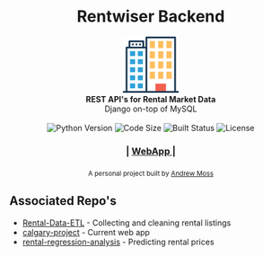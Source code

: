 <h1 align="center">Rentwiser Backend</h1>

<div align="center">
    <img src="img/appartments.png" alt="Logo" width="100" height="100" />
</div>
<div align="center">
    <strong>REST API's for Rental Market Data</strong>
</div>
<div align="center">
    Django on-top of MySQL
</div>

<br />

<div align="center">
    <!-- Python version -->
    <a>
        <img src="https://img.shields.io/badge/python-3.7-blue.svg" alt="Python Version" />
    </a>
    <!-- Code Size -->
    <a>
        <img src="https://img.shields.io/github/languages/code-size/agmoss/rentwiser_backend" alt="Code Size" />
    </a>
    <!--CircleCI Build -->
    <a>
        <img src="https://img.shields.io/circleci/build/github/agmoss/rentwiser_backend/master" alt="Built Status">
    </a>
    <!--License -->
    <a>
        <img src="https://img.shields.io/github/license/agmoss/rentwiser_backend" alt="License">
    </a>
</div>

<div align="center">
    <h3>
        <span> | </span>
        <a href="https://calgaryproject.net/">
            WebApp
        </a>
        <span> | </span>
    </h3>
</div>

<div align="center">
    <sub>A personal project built by
        <a href="https://github.com/agmoss">Andrew Moss</a>
</div>

## Associated Repo's
- [Rental-Data-ETL](https://github.com/agmoss/Rental-Data-ETL) - Collecting and cleaning rental listings
- [calgary-project](https://github.com/agmoss/calgary-project) - Current web app
- [rental-regression-analysis](https://github.com/agmoss/rental_regression_analysis) - Predicting rental prices